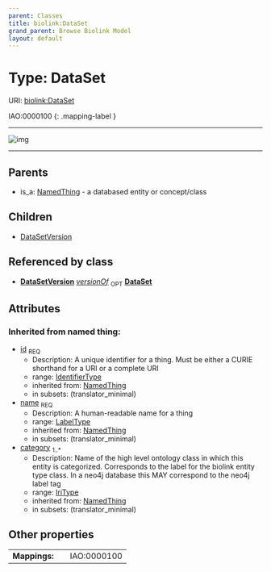 ```yaml
---
parent: Classes
title: biolink:DataSet
grand_parent: Browse Biolink Model
layout: default
---
```


# Type: DataSet




URI: [biolink:DataSet](https://w3id.org/biolink/vocab/DataSet)

IAO:0000100
{: .mapping-label }


---

![img](http://yuml.me/diagram/nofunky;dir:TB/class/[DataSetVersion]-%20versionOf%200..1%3E[DataSet%7Cid(i):identifier_type;name(i):label_type;category(i):iri_type%20%2B],%20[DataSet]%5E-[DataSetVersion],%20[NamedThing]%5E-[DataSet])

---


## Parents

 *  is_a: [NamedThing](NamedThing.md) - a databased entity or concept/class

## Children

 * [DataSetVersion](DataSetVersion.md)

## Referenced by class

 *  **[DataSetVersion](DataSetVersion.md)** *[versionOf](versionOf.md)*  <sub>OPT</sub>  **[DataSet](DataSet.md)**

## Attributes


### Inherited from named thing:

 * [id](id.md)  <sub>REQ</sub>
    * Description: A unique identifier for a thing. Must be either a CURIE shorthand for a URI or a complete URI
    * range: [IdentifierType](types/IdentifierType.md)
    * inherited from: [NamedThing](NamedThing.md)
    * in subsets: (translator_minimal)
 * [name](name.md)  <sub>REQ</sub>
    * Description: A human-readable name for a thing
    * range: [LabelType](types/LabelType.md)
    * inherited from: [NamedThing](NamedThing.md)
    * in subsets: (translator_minimal)
 * [category](category.md)  <sub>1..*</sub>
    * Description: Name of the high level ontology class in which this entity is categorized. Corresponds to the label for the biolink entity type class. In a neo4j database this MAY correspond to the neo4j label tag
    * range: [IriType](types/IriType.md)
    * inherited from: [NamedThing](NamedThing.md)
    * in subsets: (translator_minimal)

## Other properties

|  |  |  |
| --- | --- | --- |
| **Mappings:** | | IAO:0000100 |

